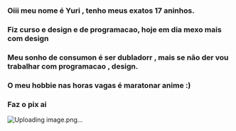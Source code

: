 ###  Oiii meu nome é Yuri , tenho meus  exatos 17 aninhos.
### Fiz curso e design e de programacao, hoje em dia mexo mais com design
### Meu sonho de consumon é  ser dubladorr , mais se não  der vou trabalhar com programacao , design.
### O meu hobbie nas horas vagas é maratonar anime :)
### Faz o pix ai 



![Uploading image.png…]()
